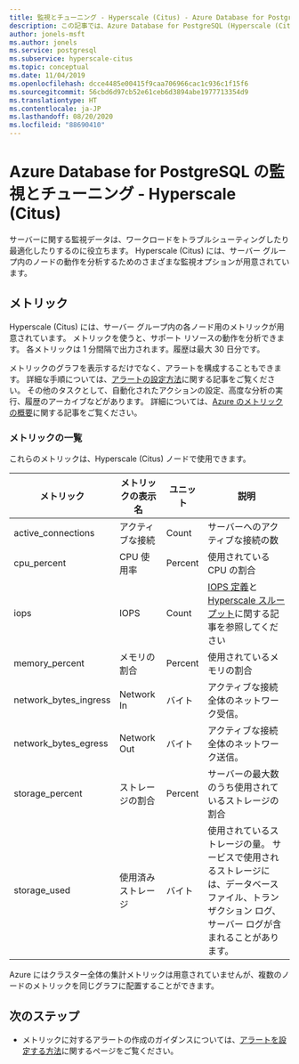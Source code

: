 ```yaml
---
title: 監視とチューニング - Hyperscale (Citus) - Azure Database for PostgreSQL
description: この記事では、Azure Database for PostgreSQL (Hyperscale (Citus)) の監視およびチューニング機能について説明します。
author: jonels-msft
ms.author: jonels
ms.service: postgresql
ms.subservice: hyperscale-citus
ms.topic: conceptual
ms.date: 11/04/2019
ms.openlocfilehash: dcce4485e00415f9caa706966cac1c936c1f15f6
ms.sourcegitcommit: 56cbd6d97cb52e61ceb6d3894abe1977713354d9
ms.translationtype: HT
ms.contentlocale: ja-JP
ms.lasthandoff: 08/20/2020
ms.locfileid: "88690410"
---
```

# <a name="monitor-and-tune-azure-database-for-postgresql---hyperscale-citus"></a>Azure Database for PostgreSQL の監視とチューニング - Hyperscale (Citus)

サーバーに関する監視データは、ワークロードをトラブルシューティングしたり最適化したりするのに役立ちます。 Hyperscale (Citus) には、サーバー グループ内のノードの動作を分析するためのさまざまな監視オプションが用意されています。

## <a name="metrics"></a>メトリック

Hyperscale (Citus) には、サーバー グループ内の各ノード用のメトリックが用意されています。 メトリックを使うと、サポート リソースの動作を分析できます。 各メトリックは 1 分間隔で出力されます。履歴は最大 30 日分です。

メトリックのグラフを表示するだけでなく、アラートを構成することもできます。 詳細な手順については、[アラートの設定方法](howto-hyperscale-alert-on-metric.md)に関する記事をご覧ください。  その他のタスクとして、自動化されたアクションの設定、高度な分析の実行、履歴のアーカイブなどがあります。 詳細については、[Azure のメトリックの概要](../monitoring-and-diagnostics/monitoring-overview-metrics.md)に関する記事をご覧ください。

### <a name="list-of-metrics"></a>メトリックの一覧

これらのメトリックは、Hyperscale (Citus) ノードで使用できます。

|メトリック|メトリックの表示名|ユニット|説明|
|---|---|---|---|
|active_connections|アクティブな接続|Count|サーバーへのアクティブな接続の数|
|cpu_percent|CPU 使用率|Percent|使用されている CPU の割合|
|iops|IOPS|Count|[IOPS 定義](../virtual-machines/premium-storage-performance.md#iops)と [Hyperscale スループット](concepts-hyperscale-configuration-options.md)に関する記事を参照してください|
|memory_percent|メモリの割合|Percent|使用されているメモリの割合|
|network_bytes_ingress|Network In|バイト|アクティブな接続全体のネットワーク受信。|
|network_bytes_egress|Network Out|バイト|アクティブな接続全体のネットワーク送信。|
|storage_percent|ストレージの割合|Percent|サーバーの最大数のうち使用されているストレージの割合|
|storage_used|使用済みストレージ|バイト|使用されているストレージの量。 サービスで使用されるストレージには、データベース ファイル、トランザクション ログ、サーバー ログが含まれることがあります。|

Azure にはクラスター全体の集計メトリックは用意されていませんが、複数のノードのメトリックを同じグラフに配置することができます。

## <a name="next-steps"></a>次のステップ

- メトリックに対するアラートの作成のガイダンスについては、[アラートを設定する方法](howto-hyperscale-alert-on-metric.md)に関するページをご覧ください。
